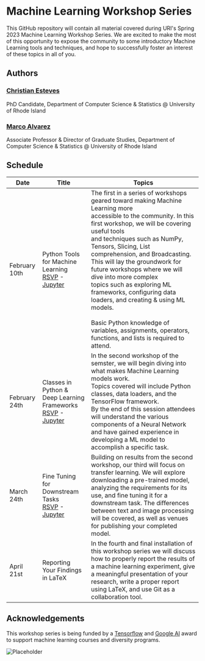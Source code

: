 # Machine Learning Workshop Series

This GitHub repository will contain all material covered during URI's Spring 2023 Machine Learning Workshop Series.
We are excited to make the most of this opportunity to expose the community to some introductory Machine Learning tools and techniques, and hope to successfully foster an interest of these topics in all of you.

## Authors
### [Christian Esteves](https://github.com/cesteves) 

PhD Candidate, Department of Computer Science & Statistics @ University of Rhode Island

### [Marco Alvarez](https://homepage.cs.uri.edu/~malvarez/)
Associate Professor & Director of Graduate Studies, Department of Computer Science & Statistics @ University of Rhode Island


## Schedule

| Date         | Title                                                        | Topics                                                       |
| ------------ | ------------------------------------------------------------ | ------------------------------------------------------------ |
| February 10th | Python Tools for Machine Learning<br />[RSVP](https://www.eventbrite.com/e/python-tools-for-machine-learning-tickets-536221391617) - [Jupyter](https://colab.research.google.com/drive/1RaA_N4tVWu03rsZk_tLLllw3cUWjEhLY?usp=sharing) | The first in a series of workshops geared toward making Machine Learning more<br/>accessible to the community. In this first workshop, we will be covering useful tools <br />and techniques such as NumPy, Tensors, Slicing, List comprehension, and Broadcasting. <br />This will lay the groundwork for future workshops where we will dive into more complex <br />topics such as exploring ML frameworks, configuring data loaders, and creating & using ML models.<br /><br />Basic Python knowledge of variables, assignments, operators, functions, and lists is required to attend. |
| February 24th          | Classes in Python & Deep Learning Frameworks<br />[RSVP](https://www.eventbrite.com/e/classes-in-python-deep-learning-frameworks-tickets-551869144467) - [Jupyter](https://colab.research.google.com/drive/1fpWiI3m7hNa2RU2pw1V6v3ZrkKC_8nSk?usp=sharing)                 | In the second workshop of the semster, we will begin diving into what makes Machine Learning models work. <br />Topics covered will include Python classes, data loaders, and the TensorFlow framework.<br />By the end of this session attendees will understand the various components of a Neural Network and have gained experience in developing a ML model to accomplish a specific task. |
| March 24th          | Fine Tuning for Downstream Tasks<br >[RSVP](https://www.eventbrite.com/e/transfer-learning-publishing-a-ml-model-tickets-588041617307) - [Jupyter](https://colab.research.google.com/drive/1RTuKNXNrnFZEwZdh9BCbLPGDHQgZF-zE?usp=sharing)                             | Building on results from the second workshop, our third will focus on transfer learning. We will explore downloading a pre-trained model, analyzing the requirements for its use, and fine tuning it for a downstream task. The differences between text and image processing will be covered, as well as venues for publishing your completed model. |
| April 21st          | Reporting Your Findings in LaTeX                             | In the fourth and final installation of this workshop series we will discuss how to properly report the results of a machine learning experiment, give a meaningful presentation of your research, write a proper report using LaTeX, and use Git as a collaboration tool. |



## Acknowledgements

This workshop series is being funded by a [Tensorflow](https://www.tensorflow.org/) and [Google AI](https://ai.google/) award to support machine learning courses and diversity programs.

![Placeholder](https://homepage.cs.uri.edu/~malvarez/imgs/logos/tensorflow.jpg)
